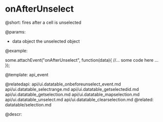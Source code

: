 onAfterUnselect
=============

@short:
	fires after a cell is unselected

@params:
- data		object		the unselected object

@example: 
	
some.attachEvent("onAfterUnselect", function(data){
    //... some code here ... 
});

@template:	api_event

@relatedapi:
	api/ui.datatable_onbeforeunselect_event.md
	api/ui.datatable_selectrange.md
	api/ui.datatable_getselectedid.md
    api/ui.datatable_getselection.md
    api/ui.datatable_mapselection.md
    api/ui.datatable_unselect.md
    api/ui.datatable_clearselection.md
@related:
	datatable/selection.md
	
@descr:

